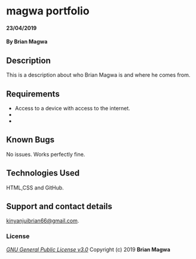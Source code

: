 # magwa portfolio
####  23/04/2019
#### By **Brian Magwa**
## Description
This is a description about who Brian Magwa is and where he comes from. 
## Requirements
* Access to a device with access to the internet.
* 
*

## Known Bugs
No issues. Works perfectly fine. 
## Technologies Used
HTML,CSS and GitHub.
## Support and contact details
kinyanjuibrian66@gmail.com.
### License
*[GNU General Public License v3.0](https://www.gnu.org/licenses/gpl.txt)*
Copyright (c) 2019 **Brian Magwa**
